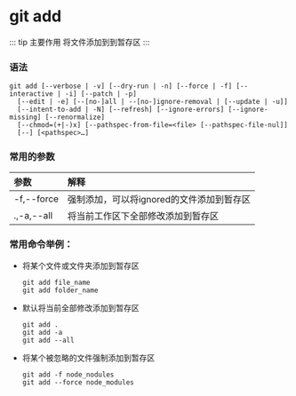 # git add

::: tip 主要作用
将文件添加到到暂存区
:::
### 语法

```git
git add [--verbose | -v] [--dry-run | -n] [--force | -f] [--interactive | -i] [--patch | -p]
  [--edit | -e] [--[no-]all | --[no-]ignore-removal | [--update | -u]]
  [--intent-to-add | -N] [--refresh] [--ignore-errors] [--ignore-missing] [--renormalize]
  [--chmod=(+|-)x] [--pathspec-from-file=<file> [--pathspec-file-nul]]
  [--] [<pathspec>…​]
```

### 常用的参数

| 参数         | 解释                       |
|:---------- |:------------------------ |
| -f,--force | 强制添加，可以将ignored的文件添加到暂存区 |
| .,-a,--all | 将当前工作区下全部修改添加到暂存区        |

### 常用命令举例：

- 将某个文件或文件夹添加到暂存区
  
  ```git
  git add file_name
  git add folder_name
  ```

- 默认将当前全部修改添加到暂存区
  
  ```git
  git add .
  git add -a
  git add --all
  ```

- 将某个被忽略的文件强制添加到暂存区
  
  ```git
  git add -f node_nodules
  git add --force node_modules
  ```

